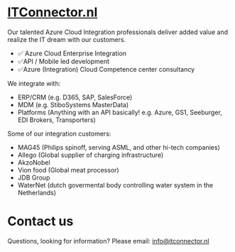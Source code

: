 # [ITConnector.nl](https://wwww.itconnector.nl)

Our talented Azure Cloud Integration professionals deliver added value and realize the IT dream with our customers. 
- ✅ Azure Cloud Enterprise Integration
- ✅API / Mobile led development
- ✅Azure (Integration) Cloud Competence center consultancy

We integrate with:
- ERP/CRM (e.g. D365, SAP, SalesForce)
- MDM (e.g. StiboSystems MasterData)
- Platforms (Anything with an API basically! e.g. Azure, GS1, Seeburger, EDI Brokers, Transporters)

Some of our integration customers:
- MAG45 (Philips spinoff, serving ASML, and other hi-tech companies)
- Allego (Global supplier of charging infrastructure)
- AkzoNobel
- Vion food (Global meat processor)
- JDB Group
- WaterNet (dutch govermental body controlling water system in the Netherlands)

# Contact us
Questions, looking for information? Please email: info@itconnector.nl
